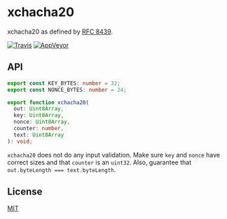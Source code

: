 # xchacha20

xchacha20 as defined by [RFC 8439](https://tools.ietf.org/html/rfc8439).

[![Travis](http://img.shields.io/travis/chiefbiiko/xchacha20.svg?style=flat)](http://travis-ci.org/chiefbiiko/xchacha20) [![AppVeyor](https://ci.appveyor.com/api/projects/status/github/chiefbiiko/xchacha20?branch=master&svg=true)](https://ci.appveyor.com/project/chiefbiiko/xchacha20)

## API

``` ts
export const KEY_BYTES: number = 32;
export const NONCE_BYTES: number = 24;

export function xchacha20(
  out: Uint8Array,
  key: Uint8Array,
  nonce: Uint8Array,
  counter: number,
  text: Uint8Array
): void;
```

`xchacha20` does not do any input validation. Make sure `key` and `nonce` have correct sizes and that `counter` is an `uint32`. Also, guarantee that `out.byteLength === text.byteLength`.

## License

[MIT](./LICENSE)